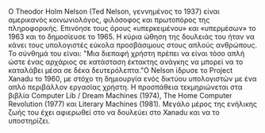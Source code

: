 Ο Theodor Holm Nelson (Ted Nelson, γεννημένος το 1937) είναι αμερικανός κοινωνιολόγος, φιλόσοφος και πρωτοπόρος της πληροφορικής. Επινόησε τους όρους «υπερκειμένου» και «υπερμέσων» το 1963 και το δημοσίευσε το 1965. Η κύρια ώθηση της δουλειάς του ήταν να κάνει τους υπολογιστές εύκολα προσβάσιμους στους απλούς ανθρώπους. Το σύνθημά του είναι: "Μια διεπαφή χρήστη πρέπει να είναι τόσο απλή ώστε ένας αρχάριος σε κατάσταση έκτακτης ανάγκης να μπορεί να το καταλάβει μέσα σε δέκα δευτερόλεπτα."Ο Nelson ίδρυσε το Project Xanadu το 1960, με στόχο τη δημιουργία ενός δικτύου υπολογιστών με ένα απλό περιβάλλον εργασίας χρήστη. Η προσπάθεια τεκμηριώνεται στα βιβλία Computer Lib / Dream Machines (1974), The Home Computer Revolution (1977) και Literary Machines (1981). Μεγάλο μέρος της ενήλικης ζωής του έχει αφιερωθεί στο να δουλεύει στο Xanadu και να το υποστηρίζει.
